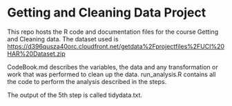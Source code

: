 # Getting and Cleaning Data Project
This repo hosts the R code and documentation files for the course Getting and Cleaning data.
The dataset used is https://d396qusza40orc.cloudfront.net/getdata%2Fprojectfiles%2FUCI%20HAR%20Dataset.zip

CodeBook.md describes the variables, the data and any transformation or work that was performed to clean up the data.
run_analysis.R contains all the code to perform the analysis described in the steps. 

The output of the 5th step is called tidydata.txt.
